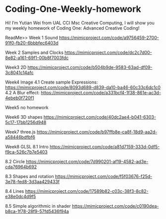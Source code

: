 # Coding-One-Weekly-homework

Hi! I’m Yutian Wei from UAL CCI Msc Creative Computing, I will show you my weekly homework of Coding One: Advanced Creative Coding!


ReadMe>>
Week 1   Sound
https://mimicproject.com/code/a9756459-2700-91f0-fb20-6bbbfec6403d

Week 2   Samples and Clocks
https://mimicproject.com/code/dc2c7d00-8e82-a161-69f1-00b8f7003fdc

Week3   2D
https://mimicproject.com/code/b504b9de-9583-63ad-df09-3c8041c14afc

Week4   Image
4.1  Create sample Expressions:  
https://mimicproject.com/code/8093d689-d839-da10-ba46-60c33c6dc1c0
4.2  A Blur effect: 
 https://mimicproject.com/code/a331bcf4-1f38-861e-ac3d-4ebeb0f720f1

Week5  no homework

Week6  3D shapes
https://mimicproject.com/code/40dc2ae4-b041-6303-5c17-17bb1256d948

Week7  three.js
https://mimicproject.com/code/b97ffb8e-ca8f-18d9-aa2d-a58446bdfbf6

Week8  GLSL
8.1  Intro
https://mimicproject.com/code/a81d7159-333d-0df5-f9ca-526c7b7e5403

8.2  Circle
https://mimicproject.com/code/7d990201-af19-4582-ad3e-cda76964b692

8.3  Shapes and rotation
https://mimicproject.com/code/f5f03676-f25d-3e78-fed8-3d3aa429433f

8.4  Lines
https://mimicproject.com/code/17589b82-c03c-38f3-8c82-e38e0dc4d9f5

8.5  Simple algorithmic in shader
https://mimicproject.com/code/c0190dea-b8ca-1f78-28f9-57fd5436f94a

